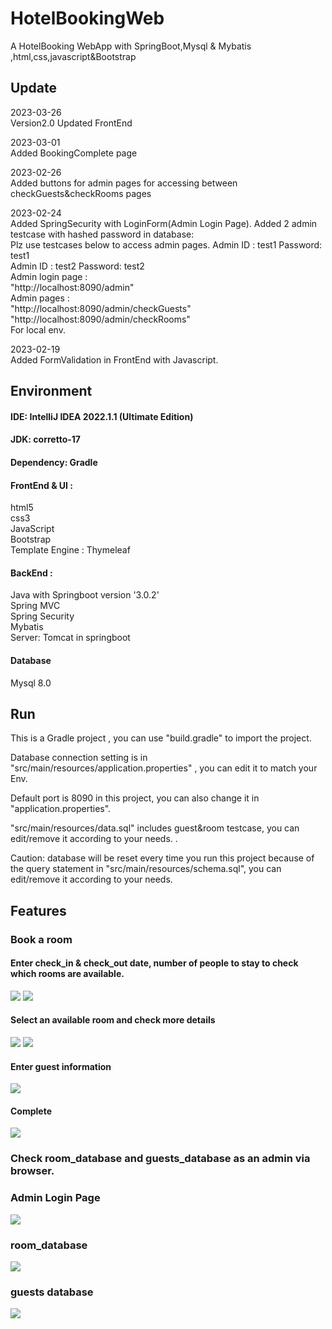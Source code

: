 # HotelBookingWeb
A HotelBooking WebApp with SpringBoot,Mysql &amp; Mybatis ,html,css,javascript&amp;Bootstrap

## Update

2023-03-26<br>
Version2.0
Updated FrontEnd

2023-03-01<br>
Added BookingComplete page

2023-02-26<br>
Added buttons for admin pages for accessing between checkGuests&checkRooms pages

2023-02-24<br>
Added SpringSecurity with LoginForm(Admin Login Page).
Added 2 admin testcase with hashed password in database:<br>
Plz use testcases below to access admin pages. 
Admin ID : test1  Password: test1 <br>
Admin ID : test2  Password: test2 <br>
Admin login page : <br>
"http://localhost:8090/admin" <br>
Admin pages : <br>
"http://localhost:8090/admin/checkGuests" <br>
"http://localhost:8090/admin/checkRooms" <br>
For local env.


2023-02-19<br>
Added FormValidation in FrontEnd with Javascript.

## Environment


#### IDE: IntelliJ IDEA 2022.1.1 (Ultimate Edition)

#### JDK: corretto-17

#### Dependency: Gradle

#### FrontEnd & UI : 
html5<br>
css3<br>
JavaScript<br>
Bootstrap<br>
Template Engine : Thymeleaf

#### BackEnd :
Java with Springboot version '3.0.2'<br>
Spring MVC<br>
Spring Security<br>
Mybatis<br>
Server: Tomcat in springboot

#### Database

Mysql 8.0

## Run

This is a Gradle project , you can use "build.gradle" to import the project.<br>

Database connection setting is in "src/main/resources/application.properties" , you can edit it to  match your Env.<br>

Default port is 8090 in this project, you can also change it in "application.properties".<br>

"src/main/resources/data.sql" includes guest&room testcase, you can edit/remove it according to your needs. .

Caution: database will be reset every time you run this project because of the query statement in "src/main/resources/schema.sql", you can edit/remove it according to your needs. <br>


## Features

### Book a room

#### Enter check_in & check_out date, number of people to stay to check which rooms are available.

<img src="./images_for_readme/1.png" >

<img src="./images_for_readme/1-1.png">

#### Select an available room and check more details

<img src="./images_for_readme/2.png">

<img src="./images_for_readme/2-1.png">

#### Enter guest information

<img src="./images_for_readme/2-2.png">


#### Complete

<img src="./images_for_readme/booking_complete.png">

### Check room_database and guests_database as an admin via browser.

### Admin Login Page
<img src="./images_for_readme/admin_login.png">

### room_database

<img src="./images_for_readme/admin_room.png">

### guests database

<img src="./images_for_readme/admin_guest.png">












